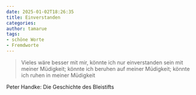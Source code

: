 ```yaml
---
date: 2025-01-02T18:26:35
title: Einverstanden
categories: 
author: tamarue
tags: 
- schöne Worte
- Fremdworte
---
```



> Vieles wäre besser mit mir, könnte ich nur einverstanden sein mit meiner Müdigkeit; könnte ich beruhen auf meiner Müdigkeit; könnte ich ruhen in meiner Müdigkeit

Peter Handke: Die Geschichte des Bleistifts 


